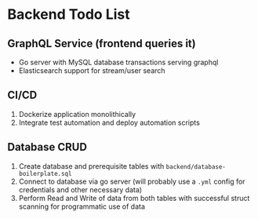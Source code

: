 # Backend Todo List

## GraphQL Service (frontend queries it)

  - Go server with MySQL database transactions serving graphql
  - Elasticsearch support for stream/user search

## CI/CD 

   1. Dockerize application monolithically
   2. Integrate test automation and deploy automation scripts

## Database CRUD
   
   1. Create database and prerequisite tables with `backend/database-boilerplate.sql`
   2. Connect to database via go server (will probably use a `.yml` config for credentials and other necessary data)
   3. Perform Read and Write of data from both tables with successful struct scanning for programmatic use of data
   
   
